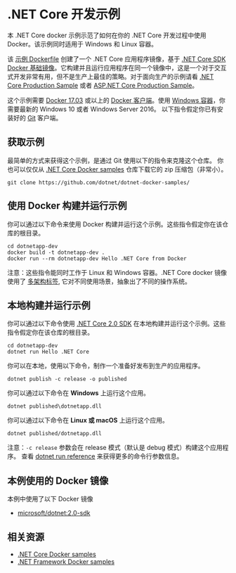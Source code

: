 # .NET Core 开发示例

本 .NET Core docker 示例示范了如何在你的 .NET Core 开发过程中使用 Docker。该示例同时适用于 Windows 和 Linux 容器。

该 [示例 Dockerfile](Dockerfile) 创建了一个 .NET Core 应用程序镜像，基于 [.NET Core SDK Docker 基础镜像](https://hub.docker.com/r/microsoft/dotnet/)。它构建并且运行应用程序在同一个镜像中，这是一个对于交互式开发非常有用，但不是生产上最佳的策略。对于面向生产的示例请看 [.NET Core Production Sample](../dotnetapp-prod/README.md) 或者 [ASP.NET Core Production Sample](../aspnetapp/README.md)。

这个示例需要 [Docker 17.03](https://docs.docker.com/release-notes/docker-ce) 或以上的 [Docker 客户端](https://www.docker.com/products/docker)。使用 [Windows 容器](http://aka.ms/windowscontainers)，你需要最新的 Windows 10 或者 Windows Server 2016。 以下指令假定你已有安装好的 [Git](https://git-scm.com/downloads) 客户端。

## 获取示例

最简单的方式来获得这个示例，是通过 Git 使用以下的指令来克隆这个仓库。 你也可以仅仅从 [.NET Core Docker samples](https://github.com/dotnet/dotnet-docker-samples/) 仓库下载它的 zip 压缩包（非常小）。

```console
git clone https://github.com/dotnet/dotnet-docker-samples/
```

## 使用 Docker 构建并运行示例

你可以通过以下命令来使用 Docker 构建并运行这个示例。这些指令假定你在该仓库的根目录。

```console
cd dotnetapp-dev
docker build -t dotnetapp-dev .
docker run --rm dotnetapp-dev Hello .NET Core from Docker
```

注意：这些指令能同时工作于 Linux 和 Windows 容器。.NET Core docker 镜像使用了 [多架构标签](https://github.com/dotnet/announcements/issues/14), 它对不同使用场景，抽象出了不同的操作系统。

## 本地构建并运行示例

你可以通过以下命令使用 [.NET Core 2.0 SDK](https://www.microsoft.com/net/download/core) 在本地构建并运行这个示例。这些指令假定你在该仓库的根目录。

```console
cd dotnetapp-dev
dotnet run Hello .NET Core
```

你可以在本地，使用以下命令，制作一个准备好发布到生产的应用程序。

```console
dotnet publish -c release -o published
```


你可以通过以下命令在 **Windows** 上运行这个应用。

```console
dotnet published\dotnetapp.dll
```

你可以通过以下命令在 **Linux 或 macOS** 上运行这个应用。

```console
dotnet published/dotnetapp.dll
```


注意：`-c release` 参数会在 release 模式（默认是 debug 模式）构建这个应用程序。 查看 [dotnet run reference](https://docs.microsoft.com/dotnet/core/tools/dotnet-run) 来获得更多的命令行参数信息。

## 本例使用的 Docker 镜像

本例中使用了以下 Docker 镜像

* [microsoft/dotnet:2.0-sdk](https://hub.docker.com/r/microsoft/dotnet)

## 相关资源

* [.NET Core Docker samples](../README.md)
* [.NET Framework Docker samples](https://github.com/Microsoft/dotnet-framework-docker-samples)
